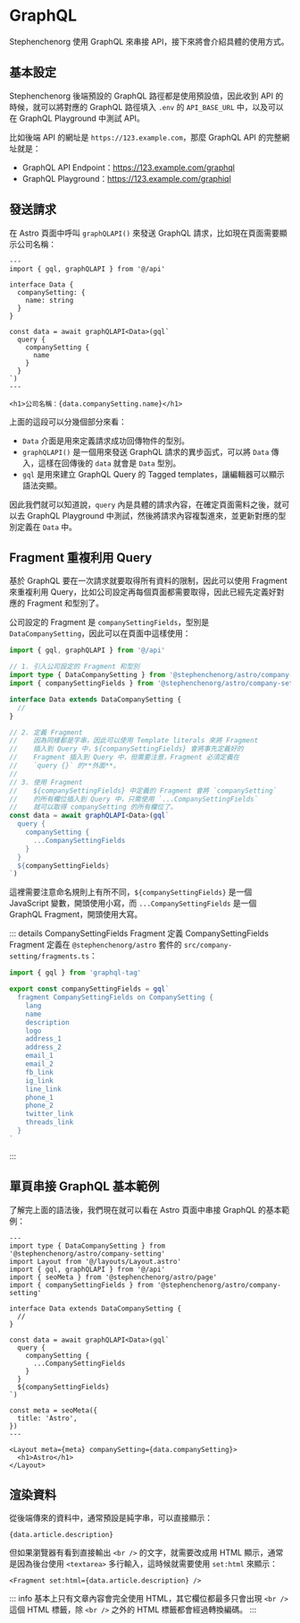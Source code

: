 # GraphQL

Stephenchenorg 使用 GraphQL 來串接 API，接下來將會介紹具體的使用方式。

## 基本設定

Stephenchenorg 後端預設的 GraphQL 路徑都是使用預設值，因此收到 API 的時候，就可以將對應的 GraphQL 路徑填入 `.env` 的 `API_BASE_URL` 中，以及可以在 GraphQL Playground 中測試 API。

比如後端 API 的網址是 `https://123.example.com`，那麼 GraphQL API 的完整網址就是：

* GraphQL API Endpoint：https://123.example.com/graphql
* GraphQL Playground：https://123.example.com/graphiql

## 發送請求

在 Astro 頁面中呼叫 `graphQLAPI()` 來發送 GraphQL 請求，比如現在頁面需要顯示公司名稱：

```astro
---
import { gql, graphQLAPI } from '@/api'

interface Data {
  companySetting: {
    name: string
  }
}

const data = await graphQLAPI<Data>(gql`
  query {
    companySetting {
      name
    }
  }
`)
---

<h1>公司名稱：{data.companySetting.name}</h1>
```

上面的這段可以分幾個部分來看：

* `Data` 介面是用來定義請求成功回傳物件的型別。
* `graphQLAPI()` 是一個用來發送 GraphQL 請求的異步函式，可以將 `Data` 傳入，這樣在回傳後的 `data` 就會是 `Data` 型別。
* `gql` 是用來建立 GraphQL Query 的 Tagged templates，讓編輯器可以顯示語法突顯。

因此我們就可以知道說，`query` 內是具體的請求內容，在確定頁面需料之後，就可以去 GraphQL Playground 中測試，然後將請求內容複製進來，並更新對應的型別定義在 `Data` 中。

## Fragment 重複利用 Query

基於 GraphQL 要在一次請求就要取得所有資料的限制，因此可以使用 Fragment 來重複利用 Query，比如公司設定再每個頁面都需要取得，因此已經先定義好對應的 Fragment 和型別了。

公司設定的 Fragment 是 `companySettingFields`，型別是 `DataCompanySetting`，因此可以在頁面中這樣使用：

```ts
import { gql, graphQLAPI } from '@/api'

// 1. 引入公司設定的 Fragment 和型別
import type { DataCompanySetting } from '@stephenchenorg/astro/company-setting'
import { companySettingFields } from '@stephenchenorg/astro/company-setting'

interface Data extends DataCompanySetting {
  //
}

// 2. 定義 Fragment
//    因為同樣都是字串，因此可以使用 Template literals 來將 Fragment
//    插入到 Query 中，${companySettingFields} 會將事先定義好的
//    Fragment 插入到 Query 中，但需要注意，Fragment 必須定義在
//    `query {}` 的**外面**。
//
// 3. 使用 Fragment
//    ${companySettingFields} 中定義的 Fragment 會將 `companySetting`
//    的所有欄位插入到 Query 中，只需使用 `...CompanySettingFields`
//    就可以取得 companySetting 的所有欄位了。
const data = await graphQLAPI<Data>(gql`
  query {
    companySetting {
      ...CompanySettingFields
    }
  }
  ${companySettingFields}
`)
```

這裡需要注意命名規則上有所不同，`${companySettingFields}` 是一個 JavaScript 變數，開頭使用小寫，而 `...CompanySettingFields` 是一個 GraphQL Fragment，開頭使用大寫。

::: details CompanySettingFields Fragment 定義
CompanySettingFields Fragment 定義在 `@stephenchenorg/astro` 套件的 `src/company-setting/fragments.ts`：

```ts
import { gql } from 'graphql-tag'

export const companySettingFields = gql`
  fragment CompanySettingFields on CompanySetting {
    lang
    name
    description
    logo
    address_1
    address_2
    email_1
    email_2
    fb_link
    ig_link
    line_link
    phone_1
    phone_2
    twitter_link
    threads_link
  }
`
```
:::

## 單頁串接 GraphQL 基本範例

了解完上面的語法後，我們現在就可以看在 Astro 頁面中串接 GraphQL 的基本範例：

```astro
---
import type { DataCompanySetting } from '@stephenchenorg/astro/company-setting'
import Layout from '@/layouts/Layout.astro'
import { gql, graphQLAPI } from '@/api'
import { seoMeta } from '@stephenchenorg/astro/page'
import { companySettingFields } from '@stephenchenorg/astro/company-setting'

interface Data extends DataCompanySetting {
  //
}

const data = await graphQLAPI<Data>(gql`
  query {
    companySetting {
      ...CompanySettingFields
    }
  }
  ${companySettingFields}
`)

const meta = seoMeta({
  title: 'Astro',
})
---

<Layout meta={meta} companySetting={data.companySetting}>
  <h1>Astro</h1>
</Layout>
```

## 渲染資料

從後端傳來的資料中，通常預設是純字串，可以直接顯示：

```astro
{data.article.description}
```

但如果瀏覽器有看到直接輸出 `<br />` 的文字，就需要改成用 HTML 顯示，通常是因為後台使用 `<textarea>` 多行輸入，這時候就需要使用 `set:html` 來顯示：

```astro
<Fragment set:html={data.article.description} />
```

::: info
基本上只有文章內容會完全使用 HTML，其它欄位都最多只會出現 `<br />` 這個 HTML 標籤，除 `<br />` 之外的 HTML 標籤都會經過轉換編碼。
:::
